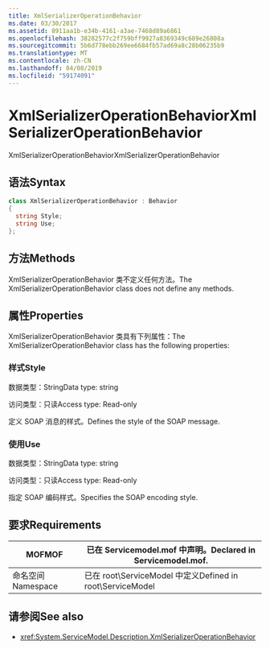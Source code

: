 ```yaml
---
title: XmlSerializerOperationBehavior
ms.date: 03/30/2017
ms.assetid: 8911aa1b-e34b-4161-a3ae-7468d89a6861
ms.openlocfilehash: 38282577c2f759bff9927a8369349c689e26808a
ms.sourcegitcommit: 5b6d778ebb269ee6684fb57ad69a8c28b06235b9
ms.translationtype: MT
ms.contentlocale: zh-CN
ms.lasthandoff: 04/08/2019
ms.locfileid: "59174091"
---
```

# <a name="xmlserializeroperationbehavior"></a><span data-ttu-id="bf1ce-102">XmlSerializerOperationBehavior</span><span class="sxs-lookup"><span data-stu-id="bf1ce-102">XmlSerializerOperationBehavior</span></span>
<span data-ttu-id="bf1ce-103">XmlSerializerOperationBehavior</span><span class="sxs-lookup"><span data-stu-id="bf1ce-103">XmlSerializerOperationBehavior</span></span>  
  
## <a name="syntax"></a><span data-ttu-id="bf1ce-104">语法</span><span class="sxs-lookup"><span data-stu-id="bf1ce-104">Syntax</span></span>  
  
```csharp
class XmlSerializerOperationBehavior : Behavior  
{  
  string Style;  
  string Use;  
};  
```  
  
## <a name="methods"></a><span data-ttu-id="bf1ce-105">方法</span><span class="sxs-lookup"><span data-stu-id="bf1ce-105">Methods</span></span>  
 <span data-ttu-id="bf1ce-106">XmlSerializerOperationBehavior 类不定义任何方法。</span><span class="sxs-lookup"><span data-stu-id="bf1ce-106">The XmlSerializerOperationBehavior class does not define any methods.</span></span>  
  
## <a name="properties"></a><span data-ttu-id="bf1ce-107">属性</span><span class="sxs-lookup"><span data-stu-id="bf1ce-107">Properties</span></span>  
 <span data-ttu-id="bf1ce-108">XmlSerializerOperationBehavior 类具有下列属性：</span><span class="sxs-lookup"><span data-stu-id="bf1ce-108">The XmlSerializerOperationBehavior class has the following properties:</span></span>  
  
### <a name="style"></a><span data-ttu-id="bf1ce-109">样式</span><span class="sxs-lookup"><span data-stu-id="bf1ce-109">Style</span></span>  
 <span data-ttu-id="bf1ce-110">数据类型：String</span><span class="sxs-lookup"><span data-stu-id="bf1ce-110">Data type: string</span></span>  
  
 <span data-ttu-id="bf1ce-111">访问类型：只读</span><span class="sxs-lookup"><span data-stu-id="bf1ce-111">Access type: Read-only</span></span>  
  
 <span data-ttu-id="bf1ce-112">定义 SOAP 消息的样式。</span><span class="sxs-lookup"><span data-stu-id="bf1ce-112">Defines the style of the SOAP message.</span></span>  
  
### <a name="use"></a><span data-ttu-id="bf1ce-113">使用</span><span class="sxs-lookup"><span data-stu-id="bf1ce-113">Use</span></span>  
 <span data-ttu-id="bf1ce-114">数据类型：String</span><span class="sxs-lookup"><span data-stu-id="bf1ce-114">Data type: string</span></span>  
  
 <span data-ttu-id="bf1ce-115">访问类型：只读</span><span class="sxs-lookup"><span data-stu-id="bf1ce-115">Access type: Read-only</span></span>  
  
 <span data-ttu-id="bf1ce-116">指定 SOAP 编码样式。</span><span class="sxs-lookup"><span data-stu-id="bf1ce-116">Specifies the SOAP encoding style.</span></span>  
  
## <a name="requirements"></a><span data-ttu-id="bf1ce-117">要求</span><span class="sxs-lookup"><span data-stu-id="bf1ce-117">Requirements</span></span>  
  
|<span data-ttu-id="bf1ce-118">MOF</span><span class="sxs-lookup"><span data-stu-id="bf1ce-118">MOF</span></span>|<span data-ttu-id="bf1ce-119">已在 Servicemodel.mof 中声明。</span><span class="sxs-lookup"><span data-stu-id="bf1ce-119">Declared in Servicemodel.mof.</span></span>|  
|---------|-----------------------------------|  
|<span data-ttu-id="bf1ce-120">命名空间</span><span class="sxs-lookup"><span data-stu-id="bf1ce-120">Namespace</span></span>|<span data-ttu-id="bf1ce-121">已在 root\ServiceModel 中定义</span><span class="sxs-lookup"><span data-stu-id="bf1ce-121">Defined in root\ServiceModel</span></span>|  
  
## <a name="see-also"></a><span data-ttu-id="bf1ce-122">请参阅</span><span class="sxs-lookup"><span data-stu-id="bf1ce-122">See also</span></span>

- <xref:System.ServiceModel.Description.XmlSerializerOperationBehavior>
